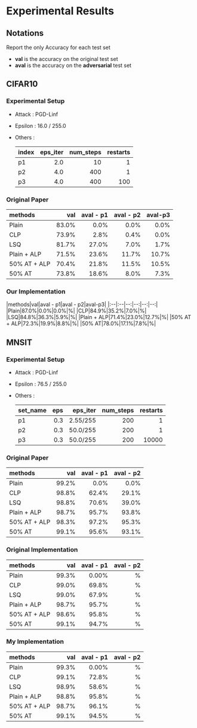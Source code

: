 # Experimental Results
## Notations
Report the only Accuracy for each test set
- **val** is the accuracy on the original test set
- **aval** is the accuracy on the **adversarial** test set

## CIFAR10

### Experimental Setup
- Attack : PGD-Linf
- Epsilon : 16.0 / 255.0
- Others :

    |index|eps_iter|num_steps|restarts|
    |:--|--:|--:|--:|
    |p1|2.0|10|1|
    |p2|4.0|400|1|
    |p3|4.0|400|100|

### Original Paper

|methods|val|aval - p1|aval - p2|aval-p3|
|:--|--:|--:|--:|--:|
|Plain|83.0%|0.0%|0.0%|0.0%|
|CLP|73.9%|2.8%|0.4%|0.0%|
|LSQ|81.7%|27.0%|7.0%|1.7%|
|Plain + ALP|71.5%|23.6%|11.7%|10.7%|
|50% AT + ALP|70.4%|21.8%|11.5%|10.5%|
|50% AT|73.8%|18.6%|8.0%|7.3%|


### Our Implementation

|methods|val|aval - p1|aval - p2|aval-p3|
|:--|:--|--:|--:|--:|--:|
|Plain|87.0%|0.0%|0.0%|%|
|CLP|84.9%|35.2%|7.0%|%|
|LSQ|84.8%|36.3%|5.9%|%|
|Plain + ALP|71.4%|23.0%|12.7%|%|
|50% AT + ALP|72.3%|19.9%|8.8%|%|
|50% AT|78.0%|17.1%|7.8%|%|


## MNSIT

### Experimental Setup
- Attack : PGD-Linf
- Epsilon : 76.5 / 255.0
- Others :

    |set_name|eps|eps_iter|num_steps|restarts|
    |:--|--:|--:|--:|--:|
    |p1|0.3|2.55/255|200|1|
    |p2|0.3|50.0/255|200|1|
    |p3|0.3|50.0/255|200|10000|


### Original Paper

|methods|val|aval - p1|aval - p2|
|:--|--:|--:|--:|
|Plain|99.2%|0.0%|0.0%|
|CLP|98.8%|62.4%|29.1%|
|LSQ|98.8%|70.6%|39.0%|
|Plain + ALP|98.7%|95.7%|93.8%|
|50% AT + ALP|98.3%|97.2%|95.3%|
|50% AT|99.1%|95.6%|93.1%|


### Original Implementation

|methods|val|aval - p1|aval - p2|
|:--|--:|--:|--:|
|Plain|99.3%|0.00%|%|
|CLP|99.0%|69.8%|%|
|LSQ|99.0%|67.9%|%|
|Plain + ALP|98.7%|95.7%|%|
|50% AT + ALP|98.6%|95.8%|%|
|50% AT|99.1%|94.7%|%|


### My Implementation

|methods|val|aval - p1|aval - p2|
|:--|--:|--:|--:|
|Plain|99.3%|0.00%|%|
|CLP|99.1%|72.8%|%|
|LSQ|98.9%|58.6%|%|
|Plain + ALP|98.8%|95.8%|%|
|50% AT + ALP|98.7%|96.1%|%|
|50% AT|99.1%|94.5%|%|